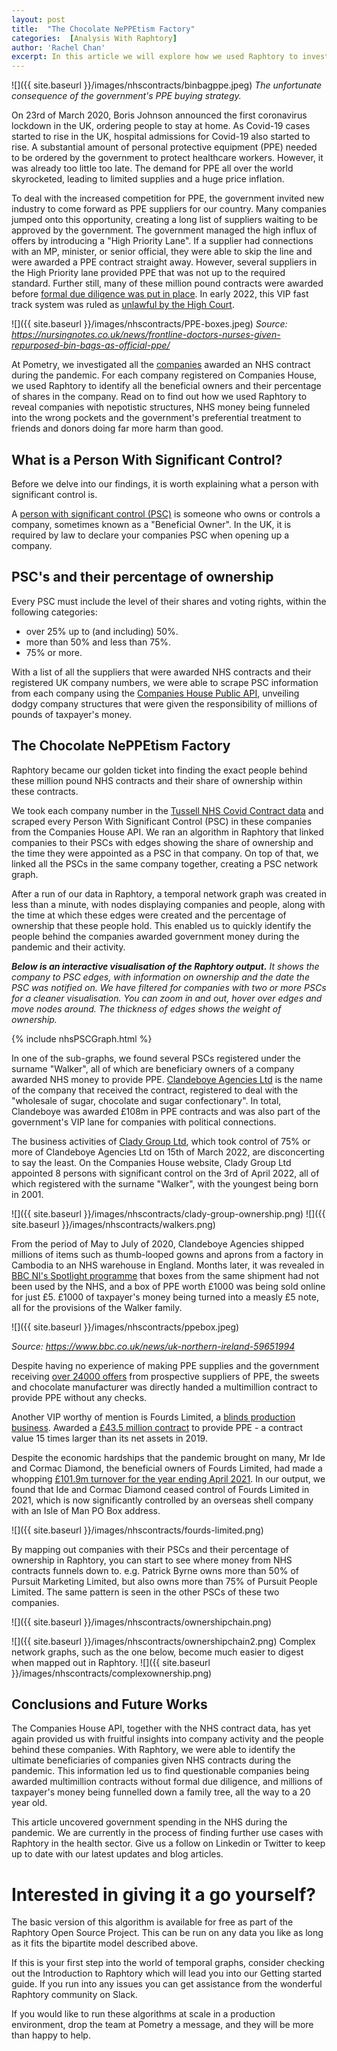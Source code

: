 ```yaml
---
layout: post
title:  "The Chocolate NePPEtism Factory"
categories:  [Analysis With Raphtory]
author: 'Rachel Chan'
excerpt: In this article we will explore how we used Raphtory to investigate companies in the UK that received an NHS contract during the pandemic and their Persons with Significant Control.
---
```


![]({{ site.baseurl }}/images/nhscontracts/binbagppe.jpeg)
*The unfortunate consequence of the government's PPE buying strategy.*


On 23rd of March 2020, Boris Johnson announced the first coronavirus lockdown in the UK, ordering people to stay at home. As Covid-19 cases started to rise in the UK, hospital admissions for Covid-19 also started to rise. A substantial amount of personal protective equipment (PPE) needed to be ordered by the government to protect healthcare workers. However, it was already too little too late. The demand for PPE all over the world skyrocketed, leading to limited supplies and a huge price inflation.

To deal with the increased competition for PPE, the government invited new industry to come forward as PPE suppliers for our country. Many companies jumped onto this opportunity, creating a long list of suppliers waiting to be approved by the government. The government managed the high influx of offers by introducing a "High Priority Lane". If a supplier had connections with an MP, minister, or senior official, they were able to skip the line and were awarded a PPE contract straight away. However, several suppliers in the High Priority lane provided PPE that was not up to the required standard. Further still, many of these million pound contracts were awarded before <a href="https://www.theguardian.com/world/2021/dec/06/at-least-46-vip-lane-ppe-deals-awarded-before-formal-due-diligence-in-place" target="_blank">formal due diligence was put in place</a>. In early 2022, this VIP fast track system was ruled as <a href="https://rookirwinsweeney.co.uk/high-court-rules-that-government-acted-illegally-by-operating-a-vip-lane-when-awarding-ppe-contracts-in-a-judicial-review-brought-by-our-clients-good-law-project-and-everydoctor/" target="_blank">unlawful by the High Court</a>. 


![]({{ site.baseurl }}/images/nhscontracts/PPE-boxes.jpeg)
*Source: https://nursingnotes.co.uk/news/frontline-doctors-nurses-given-repurposed-bin-bags-as-official-ppe/*


At Pometry, we investigated all the <a href="https://www.tussell.com/insights/covid" target="_blank">companies</a> awarded an NHS contract during the pandemic. For each company registered on Companies House, we used Raphtory to identify all the beneficial owners and their percentage of shares in the company. Read on to find out how we used Raphtory to reveal companies with nepotistic structures, NHS money being funneled into the wrong pockets and the government's preferential treatment to friends and donors doing far more harm than good.

## What is a Person With Significant Control?

Before we delve into our findings, it is worth explaining what a person with significant control is.

A <a href="https://www.gov.uk/guidance/people-with-significant-control-pscs" target="_blank">person with significant control (PSC)</a> is someone who owns or controls a company, sometimes known as a "Beneficial Owner". In the UK, it is required by law to declare your companies PSC when opening up a company.

## PSC's and their percentage of ownership

Every PSC must include the level of their shares and voting rights, within the following categories:

* over 25% up to (and including) 50%.
* more than 50% and less than 75%.
* 75% or more.

With a list of all the suppliers that were awarded NHS contracts and their registered UK company numbers, we were able to scrape PSC information from each company using the <a href="https://developer-specs.company-information.service.gov.uk/companies-house-public-data-api/reference/persons-with-significant-control/list" target="_blank">Companies House Public API</a>, unveiling dodgy company structures that were given the responsibility of millions of pounds of taxpayer's money.

## The Chocolate NePPEtism Factory

Raphtory became our golden ticket into finding the exact people behind these million pound NHS contracts and their share of ownership within these contracts.

We took each company number in the <a href="https://www.tussell.com/insights/covid" target="_blank">Tussell NHS Covid Contract data</a> and scraped every Person With Significant Control (PSC) in these companies from the Companies House API. We ran an algorithm in Raphtory that linked companies to their PSCs with edges showing the share of ownership and the time they were appointed as a PSC in that company. On top of that, we linked all the PSCs in the same company together, creating a PSC network graph.

After a run of our data in Raphtory, a temporal network graph was created in less than a minute, with nodes displaying companies and people, along with the time at which these edges were created and the percentage of ownership that these people hold. This enabled us to quickly identify the people behind the companies awarded government money during the pandemic and their activity.

*<b>Below is an interactive visualisation of the Raphtory output.</b> It shows the company to PSC edges, with information on ownership and the date the PSC was notified on. We have filtered for companies with two or more PSCs for a cleaner visualisation. You can zoom in and out, hover over edges and move nodes around. The thickness of edges shows the weight of ownership.*

<div>
{% include nhsPSCGraph.html %}
</div>

In one of the sub-graphs, we found several PSCs registered under the surname "Walker", all of which are beneficiary owners of a company awarded NHS money to provide PPE. <a href="https://find-and-update.company-information.service.gov.uk/company/NI617785/persons-with-significant-control" target="_blank">Clandeboye Agencies Ltd</a> is the name of the company that received the contract, registered to deal with the "wholesale of sugar, chocolate and sugar confectionary". In total, Clandeboye was awarded £108m in PPE contracts and was also part of the government's VIP lane for companies with political connections.

The business activities of <a href="https://find-and-update.company-information.service.gov.uk/company/NI683839/persons-with-significant-control" target="_blank">Clady Group Ltd</a>, which took control of 75% or more of Clandeboye Agencies Ltd on 15th of March 2022, are disconcerting to say the least. On the Companies House website, Clady Group Ltd appointed 8 persons with significant control on the 3rd of April 2022, all of which registered with the surname "Walker", with the youngest being born in 2001. 

![]({{ site.baseurl }}/images/nhscontracts/clady-group-ownership.png)
![]({{ site.baseurl }}/images/nhscontracts/walkers.png)

From the period of May to July of 2020, Clandeboye Agencies shipped millions of items such as thumb-looped gowns and aprons from a factory in Cambodia to an NHS warehouse in England. Months later, it was revealed in <a href="https://www.bbc.co.uk/iplayer/episode/m0012ljx/spotlight-covid-contracts-hunting-for-ppe" target="_blank">BBC NI's Spotlight programme</a> that boxes from the same shipment had not been used by the NHS, and a box of PPE worth £1000 was being sold online for just £5. £1000 of taxpayer's money being turned into a measly £5 note, all for the provisions of the Walker family. 

![]({{ site.baseurl }}/images/nhscontracts/ppebox.jpeg)

*Source: https://www.bbc.co.uk/news/uk-northern-ireland-59651994*

Despite having no experience of making PPE supplies and the government receiving <a href="https://www.irishnews.com/news/northernirelandnews/2020/08/12/news/formal-legal-proceedings-begin-over-multi-million-pound-ppe-award-to-co-antrim-sweet-manufacturer-2032511/" target="_blank">over 24000 offers</a> from prospective suppliers of PPE, the sweets and chocolate manufacturer was directly handed a multimillion contract to provide PPE without any checks.

Another VIP worthy of mention is Fourds Limited, a <a href="https://www.blocblinds.co.uk/" target="_blank">blinds production business</a>. Awarded a <a href="https://ted.europa.eu/udl?uri=TED:NOTICE:338130-2020:TEXT:EN:HTML&src=0" target="_blank">£43.5 million contract</a> to provide PPE - a contract value 15 times larger than its net assets in 2019. 

Despite the economic hardships that the pandemic brought on many, Mr Ide and Cormac Diamond, the beneficial owners of Fourds Limited, had made a whopping <a href="https://www.belfasttelegraph.co.uk/business/ulsterbusiness/top-100/bloc-blinds-group-expands-into-us-as-sale-soar-to-1019m-41915552.html" target="_blank">£101.9m turnover for the year ending April 2021</a>. In our output, we found that Ide and Cormac Diamond ceased control of Fourds Limited in 2021, which is now significantly controlled by an overseas shell company with an Isle of Man PO Box address.

![]({{ site.baseurl }}/images/nhscontracts/fourds-limited.png)

By mapping out companies with their PSCs and their percentage of ownership in Raphtory, you can start to see where money from NHS contracts funnels down to. e.g. Patrick Byrne owns more than 50% of Pursuit Marketing Limited, but also owns more than 75% of Pursuit People Limited. The same pattern is seen in the other PSCs of these two companies. 

![]({{ site.baseurl }}/images/nhscontracts/ownershipchain.png)

![]({{ site.baseurl }}/images/nhscontracts/ownershipchain2.png)
Complex network graphs, such as the one below, become much easier to digest when mapped out in Raphtory.
![]({{ site.baseurl }}/images/nhscontracts/complexownership.png)

## Conclusions and Future Works

The Companies House API, together with the NHS contract data, has yet again provided us with fruitful insights into company activity and the people behind these companies. With Raphtory, we were able to identify the ultimate beneficiaries of companies given NHS contracts during the pandemic. This information led us to find questionable companies being awarded multimillion contracts without formal due diligence, and millions of taxpayer's money being funnelled down a family tree, all the way to a 20 year old.

This article uncovered government spending in the NHS during the pandemic. We are currently in the process of finding further use cases with Raphtory in the health sector. Give us a follow on Linkedin or Twitter to keep up to date with our latest updates and blog articles. 

# Interested in giving it a go yourself?

The basic version of this algorithm is available for free as part of the Raphtory Open Source Project. This can be run on any data you like as long as it fits the bipartite model described above.

If this is your first step into the world of temporal graphs, consider checking out the Introduction to Raphtory which will lead you into our Getting started guide. If you run into any issues you can get assistance from the wonderful Raphtory community on Slack.

If you would like to run these algorithms at scale in a production environment, drop the team at Pometry a message, and they will be more than happy to help.

